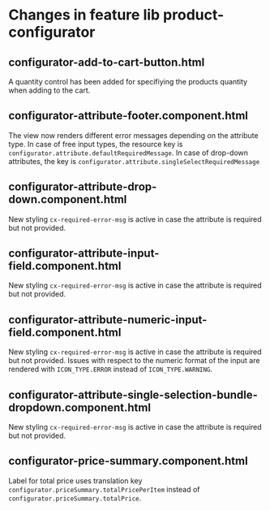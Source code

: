 # Changes in feature lib product-configurator 

## configurator-add-to-cart-button.html

A quantity control has been added for specifiying the products quantity when adding to the cart.

## configurator-attribute-footer.component.html

The view now renders different error messages depending on the attribute type. 
In case of free input types, the resource key is `configurator.attribute.defaultRequiredMessage`. In case of
drop-down attributes, the key is `configurator.attribute.singleSelectRequiredMessage`

## configurator-attribute-drop-down.component.html

New styling `cx-required-error-msg` is active in case the attribute is required but not provided.

## configurator-attribute-input-field.component.html

New styling `cx-required-error-msg` is active in case the attribute is required but not provided.

## configurator-attribute-numeric-input-field.component.html

New styling `cx-required-error-msg` is active in case the attribute is required but not provided.
Issues with respect to the numeric format of the input are rendered with `ICON_TYPE.ERROR` instead of `ICON_TYPE.WARNING`.

## configurator-attribute-single-selection-bundle-dropdown.component.html

New styling `cx-required-error-msg` is active in case the attribute is required but not provided. 

## configurator-price-summary.component.html

Label for total price uses translation key `configurator.priceSummary.totalPricePerItem` instead of `configurator.priceSummary.totalPrice`.
 

